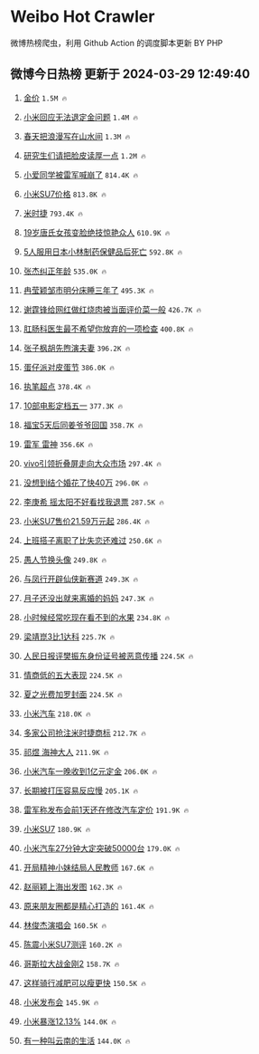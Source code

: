 # Weibo Hot Crawler 



微博热榜爬虫，利用 Github Action 的调度脚本更新 BY PHP 


## 微博今日热榜 更新于 2024-03-29 12:49:40 
1. [金价](https://s.weibo.com/weibo?q=%E9%87%91%E4%BB%B7&t=31&band_rank=1&Refer=top) `1.5M 🔥` 

1. [小米回应无法退定金问题](https://s.weibo.com/weibo?q=%23%E5%B0%8F%E7%B1%B3%E5%9B%9E%E5%BA%94%E6%97%A0%E6%B3%95%E9%80%80%E5%AE%9A%E9%87%91%E9%97%AE%E9%A2%98%23&t=31&band_rank=2&Refer=top) `1.4M 🔥` 

1. [春天把浪漫写在山水间](https://s.weibo.com/weibo?q=%23%E6%98%A5%E5%A4%A9%E6%8A%8A%E6%B5%AA%E6%BC%AB%E5%86%99%E5%9C%A8%E5%B1%B1%E6%B0%B4%E9%97%B4%23&t=31&band_rank=3&Refer=top) `1.3M 🔥` 

1. [研究生们请把脸皮读厚一点](https://s.weibo.com/weibo?q=%23%E7%A0%94%E7%A9%B6%E7%94%9F%E4%BB%AC%E8%AF%B7%E6%8A%8A%E8%84%B8%E7%9A%AE%E8%AF%BB%E5%8E%9A%E4%B8%80%E7%82%B9%23&t=31&band_rank=4&Refer=top) `1.2M 🔥` 

1. [小爱同学被雷军喊崩了](https://s.weibo.com/weibo?q=%23%E5%B0%8F%E7%88%B1%E5%90%8C%E5%AD%A6%E8%A2%AB%E9%9B%B7%E5%86%9B%E5%96%8A%E5%B4%A9%E4%BA%86%23&t=31&band_rank=5&Refer=top) `814.4K 🔥` 

1. [小米SU7价格](https://s.weibo.com/weibo?q=%E5%B0%8F%E7%B1%B3SU7%E4%BB%B7%E6%A0%BC&t=31&band_rank=6&Refer=top) `813.8K 🔥` 

1. [米时捷](https://s.weibo.com/weibo?q=%E7%B1%B3%E6%97%B6%E6%8D%B7&t=31&band_rank=7&Refer=top) `793.4K 🔥` 

1. [19岁唐氏女孩变脸绝技惊艳众人](https://s.weibo.com/weibo?q=%2319%E5%B2%81%E5%94%90%E6%B0%8F%E5%A5%B3%E5%AD%A9%E5%8F%98%E8%84%B8%E7%BB%9D%E6%8A%80%E6%83%8A%E8%89%B3%E4%BC%97%E4%BA%BA%23&t=31&band_rank=8&Refer=top) `610.9K 🔥` 

1. [5人服用日本小林制药保健品后死亡](https://s.weibo.com/weibo?q=%235%E4%BA%BA%E6%9C%8D%E7%94%A8%E6%97%A5%E6%9C%AC%E5%B0%8F%E6%9E%97%E5%88%B6%E8%8D%AF%E4%BF%9D%E5%81%A5%E5%93%81%E5%90%8E%E6%AD%BB%E4%BA%A1%23&t=31&band_rank=9&Refer=top) `592.8K 🔥` 

1. [张杰纠正年龄](https://s.weibo.com/weibo?q=%23%E5%BC%A0%E6%9D%B0%E7%BA%A0%E6%AD%A3%E5%B9%B4%E9%BE%84%23&t=31&band_rank=10&Refer=top) `535.0K 🔥` 

1. [冉莹颖邹市明分床睡三年了](https://s.weibo.com/weibo?q=%23%E5%86%89%E8%8E%B9%E9%A2%96%E9%82%B9%E5%B8%82%E6%98%8E%E5%88%86%E5%BA%8A%E7%9D%A1%E4%B8%89%E5%B9%B4%E4%BA%86%23&t=31&band_rank=11&Refer=top) `495.3K 🔥` 

1. [谢霆锋给网红做红烧肉被当面评价菜一般](https://s.weibo.com/weibo?q=%23%E8%B0%A2%E9%9C%86%E9%94%8B%E7%BB%99%E7%BD%91%E7%BA%A2%E5%81%9A%E7%BA%A2%E7%83%A7%E8%82%89%E8%A2%AB%E5%BD%93%E9%9D%A2%E8%AF%84%E4%BB%B7%E8%8F%9C%E4%B8%80%E8%88%AC%23&t=31&band_rank=12&Refer=top) `426.7K 🔥` 

1. [肛肠科医生最不希望你放弃的一项检查](https://s.weibo.com/weibo?q=%23%E8%82%9B%E8%82%A0%E7%A7%91%E5%8C%BB%E7%94%9F%E6%9C%80%E4%B8%8D%E5%B8%8C%E6%9C%9B%E4%BD%A0%E6%94%BE%E5%BC%83%E7%9A%84%E4%B8%80%E9%A1%B9%E6%A3%80%E6%9F%A5%23&t=31&band_rank=13&Refer=top) `400.8K 🔥` 

1. [张子枫胡先煦演夫妻](https://s.weibo.com/weibo?q=%23%E5%BC%A0%E5%AD%90%E6%9E%AB%E8%83%A1%E5%85%88%E7%85%A6%E6%BC%94%E5%A4%AB%E5%A6%BB%23&t=31&band_rank=14&Refer=top) `396.2K 🔥` 

1. [蛋仔派对皮蛋节](https://s.weibo.com/weibo?q=%23%E8%9B%8B%E4%BB%94%E6%B4%BE%E5%AF%B9%E7%9A%AE%E8%9B%8B%E8%8A%82%23&t=31&band_rank=15&Refer=top) `386.0K 🔥` 

1. [执笔超点](https://s.weibo.com/weibo?q=%E6%89%A7%E7%AC%94%E8%B6%85%E7%82%B9&t=31&band_rank=16&Refer=top) `378.4K 🔥` 

1. [10部电影定档五一](https://s.weibo.com/weibo?q=%2310%E9%83%A8%E7%94%B5%E5%BD%B1%E5%AE%9A%E6%A1%A3%E4%BA%94%E4%B8%80%23&t=31&band_rank=17&Refer=top) `377.3K 🔥` 

1. [福宝5天后同姜爷爷回国](https://s.weibo.com/weibo?q=%23%E7%A6%8F%E5%AE%9D5%E5%A4%A9%E5%90%8E%E5%90%8C%E5%A7%9C%E7%88%B7%E7%88%B7%E5%9B%9E%E5%9B%BD%23&t=31&band_rank=18&Refer=top) `358.7K 🔥` 

1. [雷军 雷神](https://s.weibo.com/weibo?q=%E9%9B%B7%E5%86%9B%20%E9%9B%B7%E7%A5%9E&t=31&band_rank=19&Refer=top) `356.6K 🔥` 

1. [vivo引领折叠屏走向大众市场](https://s.weibo.com/weibo?q=%23vivo%E5%BC%95%E9%A2%86%E6%8A%98%E5%8F%A0%E5%B1%8F%E8%B5%B0%E5%90%91%E5%A4%A7%E4%BC%97%E5%B8%82%E5%9C%BA%23&t=31&band_rank=20&Refer=top) `297.4K 🔥` 

1. [没想到结个婚花了快40万](https://s.weibo.com/weibo?q=%23%E6%B2%A1%E6%83%B3%E5%88%B0%E7%BB%93%E4%B8%AA%E5%A9%9A%E8%8A%B1%E4%BA%86%E5%BF%AB40%E4%B8%87%23&t=31&band_rank=21&Refer=top) `296.0K 🔥` 

1. [李庚希 摇太阳不好看找我退票](https://s.weibo.com/weibo?q=%E6%9D%8E%E5%BA%9A%E5%B8%8C%20%E6%91%87%E5%A4%AA%E9%98%B3%E4%B8%8D%E5%A5%BD%E7%9C%8B%E6%89%BE%E6%88%91%E9%80%80%E7%A5%A8&t=31&band_rank=22&Refer=top) `287.5K 🔥` 

1. [小米SU7售价21.59万元起](https://s.weibo.com/weibo?q=%23%E5%B0%8F%E7%B1%B3SU7%E5%94%AE%E4%BB%B721.59%E4%B8%87%E5%85%83%E8%B5%B7%23&t=31&band_rank=23&Refer=top) `286.4K 🔥` 

1. [上班搭子离职了比失恋还难过](https://s.weibo.com/weibo?q=%23%E4%B8%8A%E7%8F%AD%E6%90%AD%E5%AD%90%E7%A6%BB%E8%81%8C%E4%BA%86%E6%AF%94%E5%A4%B1%E6%81%8B%E8%BF%98%E9%9A%BE%E8%BF%87%23&t=31&band_rank=24&Refer=top) `250.6K 🔥` 

1. [愚人节换头像](https://s.weibo.com/weibo?q=%E6%84%9A%E4%BA%BA%E8%8A%82%E6%8D%A2%E5%A4%B4%E5%83%8F&t=31&band_rank=25&Refer=top) `249.8K 🔥` 

1. [与凤行开辟仙侠新赛道](https://s.weibo.com/weibo?q=%23%E4%B8%8E%E5%87%A4%E8%A1%8C%E5%BC%80%E8%BE%9F%E4%BB%99%E4%BE%A0%E6%96%B0%E8%B5%9B%E9%81%93%23&t=31&band_rank=26&Refer=top) `249.3K 🔥` 

1. [月子还没出就来离婚的妈妈](https://s.weibo.com/weibo?q=%23%E6%9C%88%E5%AD%90%E8%BF%98%E6%B2%A1%E5%87%BA%E5%B0%B1%E6%9D%A5%E7%A6%BB%E5%A9%9A%E7%9A%84%E5%A6%88%E5%A6%88%23&t=31&band_rank=27&Refer=top) `247.3K 🔥` 

1. [小时候经常吃现在看不到的水果](https://s.weibo.com/weibo?q=%23%E5%B0%8F%E6%97%B6%E5%80%99%E7%BB%8F%E5%B8%B8%E5%90%83%E7%8E%B0%E5%9C%A8%E7%9C%8B%E4%B8%8D%E5%88%B0%E7%9A%84%E6%B0%B4%E6%9E%9C%23&t=31&band_rank=28&Refer=top) `234.8K 🔥` 

1. [梁靖崑3比1达科](https://s.weibo.com/weibo?q=%23%E6%A2%81%E9%9D%96%E5%B4%913%E6%AF%941%E8%BE%BE%E7%A7%91%23&t=31&band_rank=29&Refer=top) `225.7K 🔥` 

1. [人民日报评樊振东身份证号被恶意传播](https://s.weibo.com/weibo?q=%23%E4%BA%BA%E6%B0%91%E6%97%A5%E6%8A%A5%E8%AF%84%E6%A8%8A%E6%8C%AF%E4%B8%9C%E8%BA%AB%E4%BB%BD%E8%AF%81%E5%8F%B7%E8%A2%AB%E6%81%B6%E6%84%8F%E4%BC%A0%E6%92%AD%23&t=31&band_rank=30&Refer=top) `224.5K 🔥` 

1. [情商低的五大表现](https://s.weibo.com/weibo?q=%E6%83%85%E5%95%86%E4%BD%8E%E7%9A%84%E4%BA%94%E5%A4%A7%E8%A1%A8%E7%8E%B0&t=31&band_rank=31&Refer=top) `224.5K 🔥` 

1. [夏之光费加罗封面](https://s.weibo.com/weibo?q=%E5%A4%8F%E4%B9%8B%E5%85%89%E8%B4%B9%E5%8A%A0%E7%BD%97%E5%B0%81%E9%9D%A2&t=31&band_rank=32&Refer=top) `224.5K 🔥` 

1. [小米汽车](https://s.weibo.com/weibo?q=%E5%B0%8F%E7%B1%B3%E6%B1%BD%E8%BD%A6&t=31&band_rank=33&Refer=top) `218.0K 🔥` 

1. [多家公司抢注米时捷商标](https://s.weibo.com/weibo?q=%23%E5%A4%9A%E5%AE%B6%E5%85%AC%E5%8F%B8%E6%8A%A2%E6%B3%A8%E7%B1%B3%E6%97%B6%E6%8D%B7%E5%95%86%E6%A0%87%23&t=31&band_rank=34&Refer=top) `212.7K 🔥` 

1. [祁煜 海神大人](https://s.weibo.com/weibo?q=%E7%A5%81%E7%85%9C%20%E6%B5%B7%E7%A5%9E%E5%A4%A7%E4%BA%BA&t=31&band_rank=35&Refer=top) `211.9K 🔥` 

1. [小米汽车一晚收到1亿元定金](https://s.weibo.com/weibo?q=%23%E5%B0%8F%E7%B1%B3%E6%B1%BD%E8%BD%A6%E4%B8%80%E6%99%9A%E6%94%B6%E5%88%B01%E4%BA%BF%E5%85%83%E5%AE%9A%E9%87%91%23&t=31&band_rank=36&Refer=top) `206.0K 🔥` 

1. [长期被打压容易反应慢](https://s.weibo.com/weibo?q=%23%E9%95%BF%E6%9C%9F%E8%A2%AB%E6%89%93%E5%8E%8B%E5%AE%B9%E6%98%93%E5%8F%8D%E5%BA%94%E6%85%A2%23&t=31&band_rank=37&Refer=top) `205.1K 🔥` 

1. [雷军称发布会前1天还在修改汽车定价](https://s.weibo.com/weibo?q=%23%E9%9B%B7%E5%86%9B%E7%A7%B0%E5%8F%91%E5%B8%83%E4%BC%9A%E5%89%8D1%E5%A4%A9%E8%BF%98%E5%9C%A8%E4%BF%AE%E6%94%B9%E6%B1%BD%E8%BD%A6%E5%AE%9A%E4%BB%B7%23&t=31&band_rank=38&Refer=top) `191.9K 🔥` 

1. [小米SU7](https://s.weibo.com/weibo?q=%23%E5%B0%8F%E7%B1%B3SU7%23&t=31&band_rank=39&Refer=top) `180.9K 🔥` 

1. [小米汽车27分钟大定突破50000台](https://s.weibo.com/weibo?q=%23%E5%B0%8F%E7%B1%B3%E6%B1%BD%E8%BD%A627%E5%88%86%E9%92%9F%E5%A4%A7%E5%AE%9A%E7%AA%81%E7%A0%B450000%E5%8F%B0%23&t=31&band_rank=40&Refer=top) `179.0K 🔥` 

1. [开局精神小妹结局人民教师](https://s.weibo.com/weibo?q=%23%E5%BC%80%E5%B1%80%E7%B2%BE%E7%A5%9E%E5%B0%8F%E5%A6%B9%E7%BB%93%E5%B1%80%E4%BA%BA%E6%B0%91%E6%95%99%E5%B8%88%23&t=31&band_rank=41&Refer=top) `167.6K 🔥` 

1. [赵丽颖上海出发图](https://s.weibo.com/weibo?q=%23%E8%B5%B5%E4%B8%BD%E9%A2%96%E4%B8%8A%E6%B5%B7%E5%87%BA%E5%8F%91%E5%9B%BE%23&t=31&band_rank=42&Refer=top) `162.3K 🔥` 

1. [原来朋友圈都是精心打造的](https://s.weibo.com/weibo?q=%23%E5%8E%9F%E6%9D%A5%E6%9C%8B%E5%8F%8B%E5%9C%88%E9%83%BD%E6%98%AF%E7%B2%BE%E5%BF%83%E6%89%93%E9%80%A0%E7%9A%84%23&t=31&band_rank=43&Refer=top) `161.4K 🔥` 

1. [林俊杰演唱会](https://s.weibo.com/weibo?q=%E6%9E%97%E4%BF%8A%E6%9D%B0%E6%BC%94%E5%94%B1%E4%BC%9A&t=31&band_rank=44&Refer=top) `160.5K 🔥` 

1. [陈震小米SU7测评](https://s.weibo.com/weibo?q=%E9%99%88%E9%9C%87%E5%B0%8F%E7%B1%B3SU7%E6%B5%8B%E8%AF%84&t=31&band_rank=45&Refer=top) `160.2K 🔥` 

1. [哥斯拉大战金刚2](https://s.weibo.com/weibo?q=%E5%93%A5%E6%96%AF%E6%8B%89%E5%A4%A7%E6%88%98%E9%87%91%E5%88%9A2&t=31&band_rank=46&Refer=top) `158.7K 🔥` 

1. [这样骑行减肥可以瘦更快](https://s.weibo.com/weibo?q=%23%E8%BF%99%E6%A0%B7%E9%AA%91%E8%A1%8C%E5%87%8F%E8%82%A5%E5%8F%AF%E4%BB%A5%E7%98%A6%E6%9B%B4%E5%BF%AB%23&t=31&band_rank=47&Refer=top) `150.5K 🔥` 

1. [小米发布会](https://s.weibo.com/weibo?q=%E5%B0%8F%E7%B1%B3%E5%8F%91%E5%B8%83%E4%BC%9A&t=31&band_rank=48&Refer=top) `145.9K 🔥` 

1. [小米暴涨12.13%](https://s.weibo.com/weibo?q=%23%E5%B0%8F%E7%B1%B3%E6%9A%B4%E6%B6%A812.13%25%23&t=31&band_rank=49&Refer=top) `144.0K 🔥` 

1. [有一种叫云南的生活](https://s.weibo.com/weibo?q=%23%E6%9C%89%E4%B8%80%E7%A7%8D%E5%8F%AB%E4%BA%91%E5%8D%97%E7%9A%84%E7%94%9F%E6%B4%BB%23&t=31&band_rank=50&Refer=top) `144.0K 🔥` 

